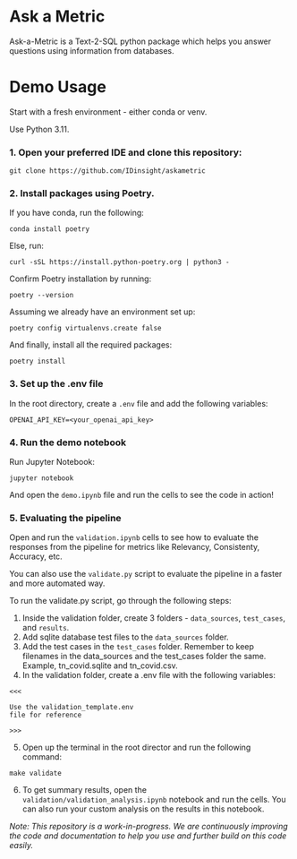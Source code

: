 # Ask a Metric

Ask-a-Metric is a Text-2-SQL python package which helps you answer questions using information from databases.

# Demo Usage

Start with a fresh environment - either conda or venv.

Use Python 3.11.

### 1. Open your preferred IDE and clone this repository:

```
git clone https://github.com/IDinsight/askametric
```

### 2. Install packages using Poetry.

If you have conda, run the following:

```
conda install poetry
```

Else, run:

```
curl -sSL https://install.python-poetry.org | python3 -
```

Confirm Poetry installation by running:

```
poetry --version
```

Assuming we already have an environment set up:

```
poetry config virtualenvs.create false
```

And finally, install all the required packages:

```
poetry install
```

### 3. Set up the .env file

In the root directory, create a `.env` file and add the following variables:

```
OPENAI_API_KEY=<your_openai_api_key>
```

### 4. Run the demo notebook

Run Jupyter Notebook:

```
jupyter notebook
```

And open the `demo.ipynb` file and run the cells to see the code in action!

### 5. Evaluating the pipeline

Open and run the `validation.ipynb` cells to see how to evaluate the responses from the pipeline for metrics like Relevancy, Consistenty, Accuracy, etc.

You can also use the `validate.py` script to evaluate the pipeline in a faster and more automated way.

To run the validate.py script, go through the following steps:

1. Inside the validation folder, create 3 folders - `data_sources`, `test_cases`, and `results`.
2. Add sqlite database test files to the `data_sources` folder.
3. Add the test cases in the `test_cases` folder. Remember to keep filenames in the data_sources and the test_cases folder the same. Example, tn_covid.sqlite and tn_covid.csv.
4. In the validation folder, create a .env file with the following variables:

```
<<<

Use the validation_template.env
file for reference

>>>
```

5. Open up the terminal in the root director and run the following command:

```
make validate
```

6. To get summary results, open the `validation/validation_analysis.ipynb` notebook and run the cells. You can also run your custom analysis on the results in this notebook.

_Note: This repository is a work-in-progress. We are continuously improving the code and documentation to help you use and further build on this code easily._
